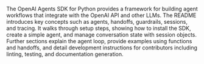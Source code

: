 The OpenAI Agents SDK for Python provides a framework for building agent workflows that integrate with the OpenAI API and other LLMs. The README introduces key concepts such as agents, handoffs, guardrails, sessions, and tracing. It walks through setup steps, showing how to install the SDK, create a simple agent, and manage conversation state with session objects. Further sections explain the agent loop, provide examples using functions and handoffs, and detail development instructions for contributors including linting, testing, and documentation generation.
